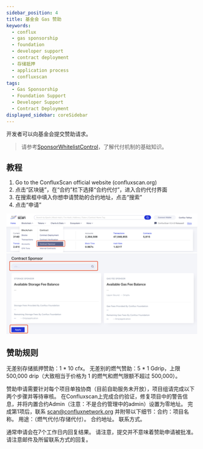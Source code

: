 ```yaml
---
sidebar_position: 4
title: 基金会 Gas 赞助
keywords:
  - conflux
  - gas sponsorship
  - foundation
  - developer support
  - contract deployment
  - 存储抵押
  - application process
  - confluxscan
tags:
  - Gas Sponsorship
  - Foundation Support
  - Developer Support
  - Contract Deployment
displayed_sidebar: coreSidebar
---
```


开发者可以向基金会提交赞助请求。

> 请参考[SponsorWhitelistControl](../core-space-basics/internal-contracts/sponsor-whitelist-control.md)，了解代付机制的基础知识。

## 教程

1. Go to the ConfluxScan official website (confluxscan.org)
2. 点击“区块链”，在“合约”栏下选择“合约代付”，进入合约代付界面
3. 在搜索框中填入你想申请赞助的合约地址，点击“搜索”
4. 点击“申请”

![](image/2023-03-06-18-12-16.png) ![](image/2023-03-06-18-12-27.png)

## 赞助规则

无差别存储抵押赞助：1 * 10 cfx。 无差别的燃气赞助：5 * 1 Gdrip，上限 500,000 drip（大致相当于价格为 1 的燃气和燃气限额不超过 500,000）。

赞助申请需要针对每个项目单独协商（目前自助服务未开放），项目组请完成以下两个步骤并等待审核。 在Confluxscan上完成合约验证，修复项目中的警告信息，并将内置合约Admin（注意：不是合约管理中的admin）设置为零地址。 完成第1项后，联系 scan@confluxnetwork.org 并附带以下细节：合约：项目名称。 用途：（燃气代付/存储代付）。 合约地址。 联系方式。

通常申请会在7个工作日内回复结果。 请注意，提交并不意味着赞助申请被批准。 请注意邮件及所留联系方式的回复。
